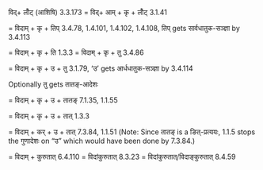 

विद्+ लोँट् (आशिषि) 3.3.173 = विद्+ आम् + कृ + लोँट् 3.1.41 

= विदाम् + कृ + तिप् 3.4.78, 1.4.101, 1.4.102, 1.4.108, तिप् gets सार्वधातुक-सञ्ज्ञा by 3.4.113 

= विदाम् + कृ + ति 1.3.3 = विदाम् + कृ + तु 3.4.86 

= विदाम् + कृ + उ + तु 3.1.79, ‘उ’ gets आर्धधातुक-सञ्ज्ञा by 3.4.114 


Optionally तु gets तातङ्-आदेशः 

= विदाम् + कृ + उ + तातङ् 7.1.35, 1.1.55 

= विदाम् + कृ + उ + तात् 1.3.3 

= विदाम् + कर् + उ + तात् 7.3.84, 1.1.51 (Note: Since तातङ् is a ङित्-प्रत्ययः, 1.1.5 stops the गुणादेशः on “उ” which would have been done by 7.3.84.) 

= विदाम् + कुरुतात् 6.4.110 = विदांकुरुतात् 8.3.23 = विदांकुरुतात्/विदाङ्कुरुतात् 8.4.59 


